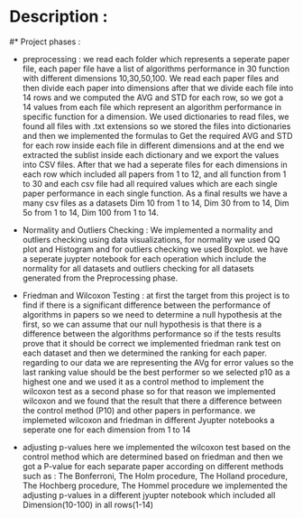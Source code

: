 # Description : 

#* Project phases : 


* preprocessing : 
we read each folder which represents a seperate paper file, each paper file have a list of algorithms performance in 30 function with different dimensions 10,30,50,100. We read each paper files and then divide each paper into dimensions after that we divide each file into 14 rows and we computed the AVG and STD for each row, so we got a 14 values from each file which represent an algorithm performance in specific function for a dimension. We used dictionaries to read files, we found all files with .txt extensions so we stored the files into dictionaries and then we implemented the formulas to Get the required AVG and STD for each row inside each file in different dimensions and at the end we extracted the sublist inside each dictionary and we export the values into CSV files. After that we had a seperate files for each dimensions in each row which included all papers from 1 to 12, and all function from 1 to 30 and each csv file had all required values which are each single paper performance in each single function. 
As a final results we have a many csv files as a datasets Dim 10 from 1 to 14, Dim 30 from to 14, Dim 5o from 1 to 14, Dim 100 from 1 to 14.





* Normality and Outliers Checking : 
We implemented a normality and outliers checking using data visualizations, for normality we used QQ plot and Histogram and for outliers checking we used Boxplot. we have a seperate juypter notebook for each operation which include the normality for all datasets and outliers checking for all datasets generated from the Preprocessing phase.






* Friedman and Wilcoxon Testing : 
at first the target from this project is to find if there is a significant difference between the performance of algorithms in papers so we need to determine a null hypothesis at the first, so we can assume that our null hypothesis is that there is a difference between the algorithms performance so if the tests results prove that it should be correct 
we implemented friedman rank test on each dataset and then we determined the ranking for each paper. regarding to our data we are representing the AVg for error values so the last ranking value should be the best performer so we selected p10 as a highest one and we used it as a control method to implement the wilcoxon test as a second phase so for that reason we implemented wilcoxon and we found that the result that there  a difference between the control method (P10) and other papers in performance.
we implemeted wilcoxon and friedman in different Jyupter notebooks a seperate one for each dimension from 1 to 14









* adjusting p-values 
here we implemented the wilcoxon test based on the control method which are determined based on friedman and then we got a P-value for each separate paper according on different methods such as : The Bonferroni, The Holm procedure, The Holland procedure, The Hochberg procedure, The Hommel procedure
we implemented the adjusting p-values in a different jyupter notebook which included all Dimension(10-100) in all rows(1-14) 
